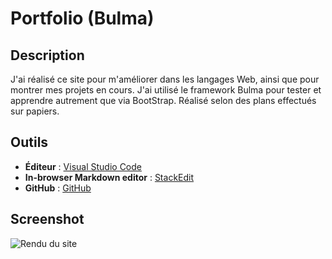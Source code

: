 # Portfolio (Bulma)

## Description
J'ai réalisé ce site pour m'améliorer dans les langages Web, ainsi que pour montrer mes projets en cours. 
J'ai utilisé le framework Bulma pour tester et apprendre autrement que via BootStrap. Réalisé selon des plans effectués sur papiers.

## Outils
 - **Éditeur** : [Visual Studio Code](https://code.visualstudio.com/)
 - **In-browser Markdown editor** : [StackEdit](https://stackedit.io/app#)
 - **GitHub** : [GitHub](https://github.com/BoBsmil3Y/)
 
## Screenshot
![Rendu du site](http://antoine-dupont.zd.fr/other/bulma.png)

